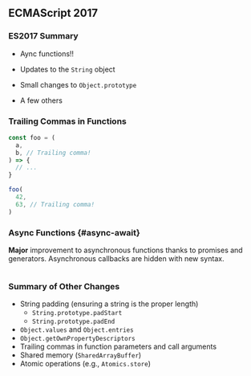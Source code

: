 ## ECMAScript 2017

### ES2017 Summary

  * Aync functions!!

  * Updates to the `String` object

  * Small changes to `Object.prototype`

  * A few others

### Trailing Commas in Functions

```javascript
const foo = (
  a,
  b, // Trailing comma!
) => {
  // ...
}

foo(
  42,
  63, // Trailing comma!
)
```

### Async Functions {#async-await}

**Major** improvement to asynchronous functions thanks to promises and
generators.  Asynchronous callbacks are hidden with new syntax.

~~~ {.javascript insert="../../../src/examples/js/async-await.js" token="getArtist"}
~~~

### Summary of Other Changes

  * String padding (ensuring a string is the proper length)
    - `String.prototype.padStart`
    - `String.prototype.padEnd`
  * `Object.values` and `Object.entries`
  * `Object.getOwnPropertyDescriptors`
  * Trailing commas in function parameters and call arguments
  * Shared memory (`SharedArrayBuffer`)
  * Atomic operations (e.g., `Atomics.store`)

